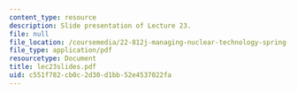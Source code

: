 ```yaml
---
content_type: resource
description: Slide presentation of Lecture 23.
file: null
file_location: /coursemedia/22-812j-managing-nuclear-technology-spring-2004/c551f782cb0c2d30d1bb52e4537022fa_lec23slides.pdf
file_type: application/pdf
resourcetype: Document
title: lec23slides.pdf
uid: c551f782-cb0c-2d30-d1bb-52e4537022fa
---
```

